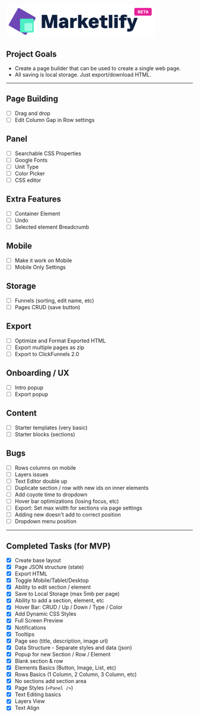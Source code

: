 <img src="/public/images/logo.png" width="400" />

## Project Goals

- Create a page builder that can be used to create a single web page.
- All saving is local storage. Just export/download HTML.

---

## Page Building

- [ ] Drag and drop
- [ ] Edit Column Gap in Row settings

## Panel

- [ ] Searchable CSS Properties
- [ ] Google Fonts
- [ ] Unit Type
- [ ] Color Picker
- [ ] CSS editor

## Extra Features

- [ ] Container Element
- [ ] Undo
- [ ] Selected element Breadcrumb

## Mobile

- [ ] Make it work on Mobile
- [ ] Mobile Only Settings

## Storage

- [ ] Funnels (sorting, edit name, etc)
- [ ] Pages CRUD (save button)

## Export

- [ ] Optimize and Format Exported HTML
- [ ] Export multiple pages as zip
- [ ] Export to ClickFunnels 2.0

## Onboarding / UX

- [ ] Intro popup
- [ ] Export popup

## Content

- [ ] Starter templates (very basic)
- [ ] Starter blocks (sections)

## Bugs

- [ ] Rows columns on mobile
- [ ] Layers issues
- [ ] Text Editor double up
- [ ] Duplicate section / row with new ids on inner elements
- [ ] Add coyote time to dropdown
- [ ] Hover bar optimizations (losing focus, etc)
- [ ] Export: Set max width for sections via page settings
- [ ] Adding new doesn't add to correct position
- [ ] Dropdown menu position

---

## Completed Tasks (for MVP)

- [x] Create base layout
- [x] Page JSON structure (state)
- [x] Export HTML
- [x] Toggle Mobile/Tablet/Desktop
- [x] Ability to edit section / element
- [x] Save to Local Storage (max 5mb per page)
- [x] Ability to add a section, element, etc
- [x] Hover Bar: CRUD / Up / Down / Type / Color
- [x] Add Dynamic CSS Styles
- [x] Full Screen Preview
- [x] Notifications
- [x] Tooltips
- [x] Page seo (title, description, image url)
- [x] Data Structure - Separate styles and data (json)
- [x] Popup for new Section / Row / Element
- [x] Blank section & row
- [x] Elements Basics (Button, Image, List, etc)
- [x] Rows Basics (1 Column, 2 Column, 3 Column, etc)
- [x] No sections add section area
- [x] Page Styles (`<Panel />`)
- [x] Text Editing basics
- [x] Layers View
- [x] Text Align
